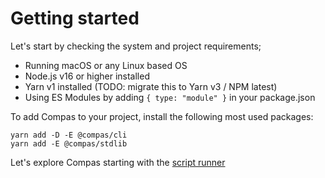 # Getting started

Let's start by checking the system and project requirements;

- Running macOS or any Linux based OS
- Node.js v16 or higher installed
- Yarn v1 installed (TODO: migrate this to Yarn v3 / NPM latest)
- Using ES Modules by adding `{ type: "module" }` in your package.json

To add Compas to your project, install the following most used packages:

```shell
yarn add -D -E @compas/cli
yarn add -E @compas/stdlib
```

Let's explore Compas starting with the
[script runner](/features/script-runner.md)
